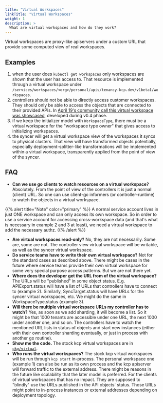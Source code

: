 ```yaml
---
title: "Virtual Workspaces"
linkTitle: "Virtual Workspaces"
weight: 1
description: >
  What are virtual workspaces and how do they work?
---
```


Virtual workspaces are proxy-like apiservers under a custom URL that provide some computed view of real workspaces.

## Examples

1. when the user does `kubectl get workspaces` only workspaces are shown that the user has access to. That resource is implemented through a virtual workspace under `/services/workspaces/<org>/personal/apis/tenancy.kcp.dev/v1beta1/workspaces`.
2. controllers should not be able to directly access customer workspaces. They should only be able to access the objects that are connected to their provided APIs. In [April 19's community call this virtual workspace was showcased](https://www.youtube.com/watch?v=Ca3vh3lS6YI&t=1280s), developed during v0.4 phase.
3. if we keep the initializer model with `WorkspaceType`, there must be a virtual workspace for the "workspace type owner" that gives access to initializing workspaces.
4. the syncer will get a virtual workspace view of the workspaces it syncs to physical clusters. That view will have transformed objects potentially, especially deployment-splitter-like transformations will be implemented within a virtual workspace, transparently applied from the point of view of the syncer.

## FAQ

- **Can we use go clients to watch resources on a virtual workspace?** Absolutely. From the point of view of the controllers it is just a normal (client) URL. So one can use client-go informers (or controller-runtime) to watch the objects in a virtual workspace.

{{% alert title="Note" color="primary" %}}
A normal service account lives in just ONE workspace and can only access its own workspace. So in order to use a service account for accessing cross-workspace data (and that's what is necessary in example 2 and 3 at least), we need a virtual workspace to add the necessary authz.
{{% /alert %}}

- **Are virtual workspaces read-only?** No, they are not necessarily. Some are, some are not. The controller view virtual workspace will be writable, as well as the syncer virtual workspace.
- **Do service teams have to write their own virtual workspace?** Not for the standard cases as described above. There might be cases in the future where service teams provide their own virtual workspace for some very special purpose access patterns. But we are not there yet.
- **Where does the developer get the URL from of the virtual workspace?** The URLs will be "published" in some object status. E.g. APIExport.status will have a list of URLs that controllers have to connect to (example 2). Similarly, SyncTarget.status will have URLs for the syncer virtual workspaces, etc. We might do the same in WorkspaceType.status (example 3).
- **Will there be multiple virtual workspace URLs my controller has to watch?** Yes, as soon as we add sharding, it will become a list. So it might be that 1000 tenants are accessible under one URL, the next 1000 under another one, and so on. The controllers have to watch the mentioned URL lists in status of objects and start new instances (either with their own controller sharding eventually, or just in process with another go routine).
- **Show me the code.** The stock kcp virtual workspaces are in [`pkg/virtual`](../pkg/virtual).
- **Who runs the virtual workspaces?** The stock kcp virtual workspaces will be run through `kcp start` in-process. The personal workspace one (example 1) can also be run as its own process and the kcp apiserver will forward traffic to the external address. There might be reasons in the future like scalability that the later model is preferred. For the clients of virtual workspaces that has no impact. They are supposed to "blindly" use the URLs published in the API objects' status. Those URLs might point to in-process instances or external addresses depending on deployment topology.
